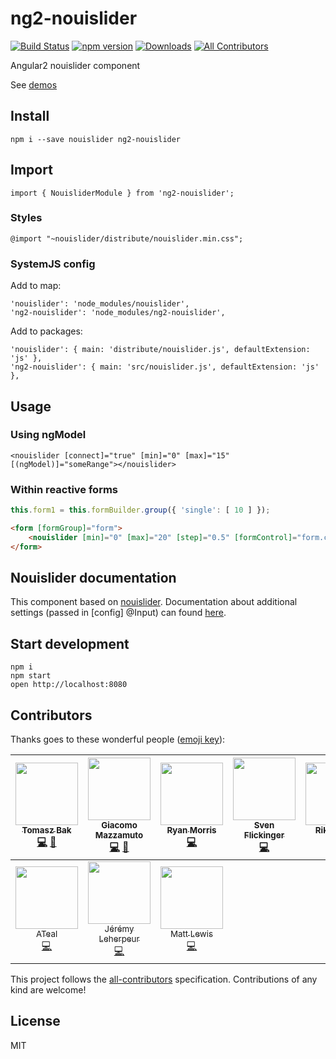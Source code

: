 # ng2-nouislider

[![Build Status](https://travis-ci.org/tb/ng2-nouislider.svg?branch=master)](https://travis-ci.org/tb/ng2-nouislider)
[![npm version](https://badge.fury.io/js/ng2-nouislider.svg)](http://badge.fury.io/js/ng2-nouislider)
[![Downloads](http://img.shields.io/npm/dm/ng2-nouislider.svg)](https://npmjs.org/package/ng2-nouislider)
[![All Contributors](https://img.shields.io/badge/all_contributors-10-orange.svg?style=flat-square)](#contributors)

Angular2 nouislider component

See [demos](http://tb.github.io/ng2-nouislider/)

## Install

    npm i --save nouislider ng2-nouislider

## Import

    import { NouisliderModule } from 'ng2-nouislider';

### Styles

    @import "~nouislider/distribute/nouislider.min.css";

### SystemJS config

Add to map:

    'nouislider': 'node_modules/nouislider',
    'ng2-nouislider': 'node_modules/ng2-nouislider',

Add to packages:

    'nouislider': { main: 'distribute/nouislider.js', defaultExtension: 'js' },
    'ng2-nouislider': { main: 'src/nouislider.js', defaultExtension: 'js' },

## Usage

### Using ngModel

    <nouislider [connect]="true" [min]="0" [max]="15" [(ngModel)]="someRange"></nouislider>

### Within reactive forms

```js
this.form1 = this.formBuilder.group({ 'single': [ 10 ] });
```

```html
<form [formGroup]="form">
    <nouislider [min]="0" [max]="20" [step]="0.5" [formControl]="form.controls.single"></nouislider>
</form>
```
## Nouislider documentation

This component based on [nouislider](https://refreshless.com/nouislider/). Documentation about additional settings (passed in [config] @Input) can found [here](https://refreshless.com/nouislider/slider-options/).


## Start development

    npm i
    npm start
    open http://localhost:8080

## Contributors

Thanks goes to these wonderful people ([emoji key](https://github.com/kentcdodds/all-contributors#emoji-key)):

<!-- ALL-CONTRIBUTORS-LIST:START - Do not remove or modify this section -->
| [<img src="https://avatars2.githubusercontent.com/u/71683?v=4" width="100px;"/><br /><sub>Tomasz Bak</sub>](http://twitter.com/tomaszbak)<br />[💻](https://github.com/tb/ng2-nouislider/commits?author=tb "Code") [👀](#review-tb "Reviewed Pull Requests") | [<img src="https://avatars2.githubusercontent.com/u/18688794?v=4" width="100px;"/><br /><sub>Giacomo Mazzamuto</sub>](https://github.com/gmazzamuto)<br />[💻](https://github.com/tb/ng2-nouislider/commits?author=gmazzamuto "Code") [👀](#review-gmazzamuto "Reviewed Pull Requests") | [<img src="https://avatars3.githubusercontent.com/u/7102450?v=4" width="100px;"/><br /><sub>Ryan Morris</sub>](https://github.com/ryan-morris)<br />[💻](https://github.com/tb/ng2-nouislider/commits?author=ryan-morris "Code") | [<img src="https://avatars2.githubusercontent.com/u/2569015?v=4" width="100px;"/><br /><sub>Sven Flickinger</sub>](https://github.com/naeramarth7)<br />[💻](https://github.com/tb/ng2-nouislider/commits?author=naeramarth7 "Code") | [<img src="https://avatars0.githubusercontent.com/u/8615481?v=4" width="100px;"/><br /><sub>Riku Kallio</sub>](https://github.com/RichieRock)<br />[💻](https://github.com/tb/ng2-nouislider/commits?author=RichieRock "Code") | [<img src="https://avatars3.githubusercontent.com/u/5350861?v=4" width="100px;"/><br /><sub>John Pinkster</sub>](https://github.com/jpinkster)<br />[💻](https://github.com/tb/ng2-nouislider/commits?author=jpinkster "Code") | [<img src="https://avatars1.githubusercontent.com/u/477298?v=4" width="100px;"/><br /><sub>Oleg Romanovskyi</sub>](https://olg.io/)<br />[💻](https://github.com/tb/ng2-nouislider/commits?author=shedar "Code") |
| :---: | :---: | :---: | :---: | :---: | :---: | :---: |
| [<img src="https://avatars1.githubusercontent.com/u/5629145?v=4" width="100px;"/><br /><sub>ATeal</sub>](http://www.alexrteal.com)<br />[💻](https://github.com/tb/ng2-nouislider/commits?author=ATeal "Code") | [<img src="https://avatars1.githubusercontent.com/u/2158235?v=4" width="100px;"/><br /><sub>Jérémy Leherpeur</sub>](https://github.com/amenophis)<br />[💻](https://github.com/tb/ng2-nouislider/commits?author=amenophis "Code") | [<img src="https://avatars1.githubusercontent.com/u/6425649?v=4" width="100px;"/><br /><sub>Matt Lewis</sub>](https://mattlewis.me/)<br />[💻](https://github.com/tb/ng2-nouislider/commits?author=mattlewis92 "Code") |
<!-- ALL-CONTRIBUTORS-LIST:END -->

This project follows the [all-contributors](https://github.com/kentcdodds/all-contributors) specification.
Contributions of any kind are welcome!

## License

MIT
